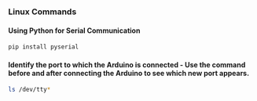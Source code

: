 ### Linux Commands

#### Using Python for Serial Communication
```bash
pip install pyserial
```

#### Identify the port to which the Arduino is connected - Use the command before and after connecting the Arduino to see which new port appears.
```bash
ls /dev/tty*
```

